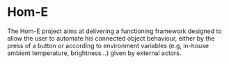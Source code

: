 # Hom-E
 The Hom-E project aims at delivering a functioning framework designed to allow the user to automate his connected object behaviour, either by the press of a button or according to environment variables (e.g, in-house ambient temperature, brightness...) given by external actors.
